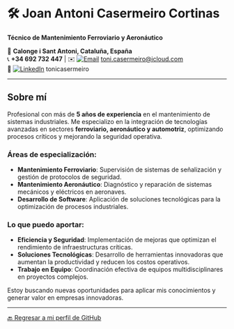 # 🛠️ **Joan Antoni Casermeiro Cortinas**  
**Técnico de Mantenimiento Ferroviario y Aeronáutico**  

📍 **Calonge i Sant Antoni, Cataluña, España**  
📞 **+34 692 732 447** | ✉️ [![Email](https://img.shields.io/badge/Email-0078D4?style=flat&logo=apple&logoColor=white)](mailto:toni.casermeiro@icloud.com) toni.casermeiro@icloud.com  
🔗 [![LinkedIn](https://img.shields.io/badge/LinkedIn-0077B5?style=flat&logo=linkedin&logoColor=white)](https://www.linkedin.com/in/tonicasermeiro) tonicasermeiro

---

## **Sobre mí**  
Profesional con más de **5 años de experiencia** en el mantenimiento de sistemas industriales. Me especializo en la integración de tecnologías avanzadas en sectores **ferroviario, aeronáutico y automotriz**, optimizando procesos críticos y mejorando la seguridad operativa.

### **Áreas de especialización**:
- **Mantenimiento Ferroviario**: Supervisión de sistemas de señalización y gestión de protocolos de seguridad.
- **Mantenimiento Aeronáutico**: Diagnóstico y reparación de sistemas mecánicos y eléctricos en aeronaves.
- **Desarrollo de Software**: Aplicación de soluciones tecnológicas para la optimización de procesos industriales.

### **Lo que puedo aportar**:
- **Eficiencia y Seguridad**: Implementación de mejoras que optimizan el rendimiento de infraestructuras críticas.
- **Soluciones Tecnológicas**: Desarrollo de herramientas innovadoras que aumentan la productividad y reducen los costos operativos.
- **Trabajo en Equipo**: Coordinación efectiva de equipos multidisciplinares en proyectos complejos.

Estoy buscando nuevas oportunidades para aplicar mis conocimientos y generar valor en empresas innovadoras.

---

[🔙 Regresar a mi perfil de GitHub](https://github.com/tonicasermeiro)